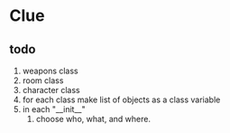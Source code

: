 # Clue
## todo
1. weapons class
2. room class
3. character class
5. for each class make list of objects as a class variable
6. in each "\_\_init__" 
    1. choose who, what, and where.
